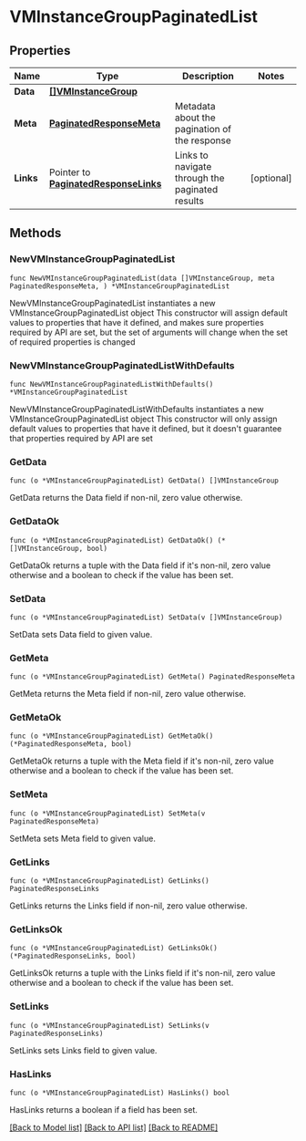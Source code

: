 # VMInstanceGroupPaginatedList

## Properties

Name | Type | Description | Notes
------------ | ------------- | ------------- | -------------
**Data** | [**[]VMInstanceGroup**](VMInstanceGroup.md) |  | 
**Meta** | [**PaginatedResponseMeta**](PaginatedResponseMeta.md) | Metadata about the pagination of the response | 
**Links** | Pointer to [**PaginatedResponseLinks**](PaginatedResponseLinks.md) | Links to navigate through the paginated results | [optional] 

## Methods

### NewVMInstanceGroupPaginatedList

`func NewVMInstanceGroupPaginatedList(data []VMInstanceGroup, meta PaginatedResponseMeta, ) *VMInstanceGroupPaginatedList`

NewVMInstanceGroupPaginatedList instantiates a new VMInstanceGroupPaginatedList object
This constructor will assign default values to properties that have it defined,
and makes sure properties required by API are set, but the set of arguments
will change when the set of required properties is changed

### NewVMInstanceGroupPaginatedListWithDefaults

`func NewVMInstanceGroupPaginatedListWithDefaults() *VMInstanceGroupPaginatedList`

NewVMInstanceGroupPaginatedListWithDefaults instantiates a new VMInstanceGroupPaginatedList object
This constructor will only assign default values to properties that have it defined,
but it doesn't guarantee that properties required by API are set

### GetData

`func (o *VMInstanceGroupPaginatedList) GetData() []VMInstanceGroup`

GetData returns the Data field if non-nil, zero value otherwise.

### GetDataOk

`func (o *VMInstanceGroupPaginatedList) GetDataOk() (*[]VMInstanceGroup, bool)`

GetDataOk returns a tuple with the Data field if it's non-nil, zero value otherwise
and a boolean to check if the value has been set.

### SetData

`func (o *VMInstanceGroupPaginatedList) SetData(v []VMInstanceGroup)`

SetData sets Data field to given value.


### GetMeta

`func (o *VMInstanceGroupPaginatedList) GetMeta() PaginatedResponseMeta`

GetMeta returns the Meta field if non-nil, zero value otherwise.

### GetMetaOk

`func (o *VMInstanceGroupPaginatedList) GetMetaOk() (*PaginatedResponseMeta, bool)`

GetMetaOk returns a tuple with the Meta field if it's non-nil, zero value otherwise
and a boolean to check if the value has been set.

### SetMeta

`func (o *VMInstanceGroupPaginatedList) SetMeta(v PaginatedResponseMeta)`

SetMeta sets Meta field to given value.


### GetLinks

`func (o *VMInstanceGroupPaginatedList) GetLinks() PaginatedResponseLinks`

GetLinks returns the Links field if non-nil, zero value otherwise.

### GetLinksOk

`func (o *VMInstanceGroupPaginatedList) GetLinksOk() (*PaginatedResponseLinks, bool)`

GetLinksOk returns a tuple with the Links field if it's non-nil, zero value otherwise
and a boolean to check if the value has been set.

### SetLinks

`func (o *VMInstanceGroupPaginatedList) SetLinks(v PaginatedResponseLinks)`

SetLinks sets Links field to given value.

### HasLinks

`func (o *VMInstanceGroupPaginatedList) HasLinks() bool`

HasLinks returns a boolean if a field has been set.


[[Back to Model list]](../README.md#documentation-for-models) [[Back to API list]](../README.md#documentation-for-api-endpoints) [[Back to README]](../README.md)


